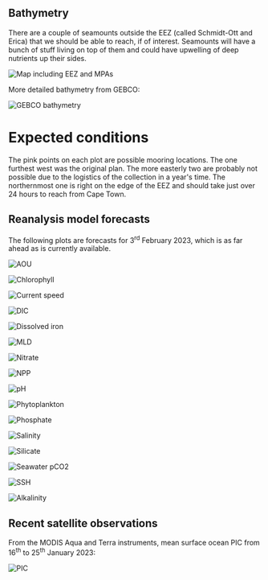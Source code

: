 ## Bathymetry

There are a couple of seamounts outside the EEZ (called Schmidt-Ott and Erica) that we should be able to reach, if of interest.  Seamounts will have a bunch of stuff living on top of them and could have upwelling of deep nutrients up their sides.

![Map including EEZ and MPAs](https://raw.githubusercontent.com/mvdh7/64PE513/main/figures/eez-map.png)

More detailed bathymetry from GEBCO:

![GEBCO bathymetry](https://raw.githubusercontent.com/mvdh7/64PE513/main/figures/bathymetry-gebco.png)

# Expected conditions

The pink points on each plot are possible mooring locations.  The one furthest west was the original plan.  The more easterly two are probably not possible due to the logistics of the collection in a year's time.  The northernmost one is right on the edge of the EEZ and should take just over 24 hours to reach from Cape Town.


## Reanalysis model forecasts

The following plots are forecasts for 3<sup>rd</sup> February 2023, which is as far ahead as is currently available.

![AOU](https://raw.githubusercontent.com/mvdh7/64PE513/main/figures/surface_aou_2023-02-03.png)

![Chlorophyll](https://raw.githubusercontent.com/mvdh7/64PE513/main/figures/surface_chl_2023-02-03.png)

![Current speed](https://raw.githubusercontent.com/mvdh7/64PE513/main/figures/surface_current_speed_2023-02-03.png)

![DIC](https://raw.githubusercontent.com/mvdh7/64PE513/main/figures/surface_dissic_2023-02-03.png)

![Dissolved iron](https://raw.githubusercontent.com/mvdh7/64PE513/main/figures/surface_fe_2023-02-03.png)

![MLD](https://raw.githubusercontent.com/mvdh7/64PE513/main/figures/surface_mld_2023-02-03.png)

![Nitrate](https://raw.githubusercontent.com/mvdh7/64PE513/main/figures/surface_no3_2023-02-03.png)

![NPP](https://raw.githubusercontent.com/mvdh7/64PE513/main/figures/surface_nppv_2023-02-03.png)

![pH](https://raw.githubusercontent.com/mvdh7/64PE513/main/figures/surface_ph_2023-02-03.png)

![Phytoplankton](https://raw.githubusercontent.com/mvdh7/64PE513/main/figures/surface_phyc_2023-02-03.png)

![Phosphate](https://raw.githubusercontent.com/mvdh7/64PE513/main/figures/surface_po4_2023-02-03.png)

![Salinity](https://raw.githubusercontent.com/mvdh7/64PE513/main/figures/surface_salinity_2023-02-03.png)

![Silicate](https://raw.githubusercontent.com/mvdh7/64PE513/main/figures/surface_si_2023-02-03.png)

![Seawater pCO2](https://raw.githubusercontent.com/mvdh7/64PE513/main/figures/surface_spco2_2023-02-03.png)

![SSH](https://raw.githubusercontent.com/mvdh7/64PE513/main/figures/surface_ssh_2023-02-03.png)

![Alkalinity](https://raw.githubusercontent.com/mvdh7/64PE513/main/figures/surface_talk_2023-02-03.png)

## Recent satellite observations

From the MODIS Aqua and Terra instruments, mean surface ocean PIC from 16<sup>th</sup> to 25<sup>th</sup> January 2023:

![PIC](https://raw.githubusercontent.com/mvdh7/64PE513/main/figures/surface_pic_16jan_25jan.png)
